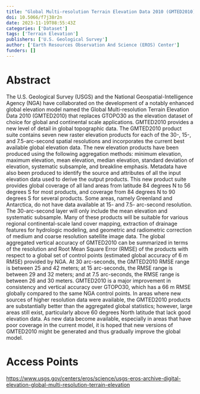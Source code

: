 ```yaml
---
title: "Global Multi-resolution Terrain Elevation Data 2010 (GMTED2010)"
doi: 10.5066/f7j38r2n
date: 2023-11-19T08:55:43Z
categories: ['Dataset']
tags: ['Terrain Elevation']
publishers: ['U.S. Geological Survey']
author: ['Earth Resources Observation And Science (EROS) Center']
funders: []
---
```


# Abstract
The U.S. Geological Survey (USGS) and the National Geospatial-Intelligence Agency (NGA) have collaborated on the development of a notably enhanced global elevation model named the Global Multi-resolution Terrain Elevation Data 2010 (GMTED2010) that replaces GTOPO30 as the elevation dataset of choice for global and continental scale applications. GMTED2010 provides a new level of detail in global topographic data. The GMTED2010 product suite contains seven new raster elevation products for each of the 30-, 15-, and 7.5-arc-second spatial resolutions and incorporates the current best available global elevation data. The new elevation products have been produced using the following aggregation methods: minimum elevation, maximum elevation, mean elevation, median elevation, standard deviation of elevation, systematic subsample, and breakline emphasis. Metadata have also been produced to identify the source and attributes of all the input elevation data used to derive the output products. This new product suite provides global coverage of all land areas from latitude 84 degrees N to 56 degrees S for most products, and coverage from 84 degrees N to 90 degrees S for several products. Some areas, namely Greenland and Antarctica, do not have data available at 15- and 7.5- arc-second resolution. The 30-arc-second layer will only include the mean elevation and systematic subsample. Many of these products will be suitable for various regional continental-scale land cover mapping, extraction of drainage features for hydrologic modeling, and geometric and radiometric correction of medium and coarse resolution satellite image data. The global aggregated vertical accuracy of GMTED2010 can be summarized in terms of the resolution and Root Mean Square Error (RMSE) of the products with respect to a global set of control points (estimated global accuracy of 6 m RMSE) provided by NGA. At 30 arc-seconds, the GMTED2010 RMSE range is between 25 and 42 meters; at 15 arc-seconds, the RMSE range is between 29 and 32 meters; and at 7.5 arc-seconds, the RMSE range is between 26 and 30 meters. GMTED2010 is a major improvement in consistency and vertical accuracy over GTOPO30, which has a 66 m RMSE globally compared to the same NGA control points. In areas where new sources of higher resolution data were available, the GMTED2010 products are substantially better than the aggregated global statistics; however, large areas still exist, particularly above 60 degrees North latitude that lack good elevation data. As new data become available, especially in areas that have poor coverage in the current model, it is hoped that new versions of GMTED2010 might be generated and thus gradually improve the global model.

# Access Points
https://www.usgs.gov/centers/eros/science/usgs-eros-archive-digital-elevation-global-multi-resolution-terrain-elevation